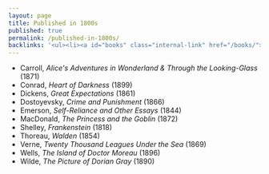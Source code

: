 ```yaml
---
layout: page
title: Published in 1800s
published: true
permalink: /published-in-1800s/
backlinks: '<ul><li><a id="books" class="internal-link" href="/books/">Books</a></li></ul>'
---
```


* Carroll, _Alice's Adventures in Wonderland & Through the Looking-Glass_ (1871) 
* Conrad, _Heart of Darkness_ (1899) 
* Dickens, _Great Expectations_ (1861) 
* Dostoyevsky, _Crime and Punishment_ (1866) 
* Emerson, _Self-Reliance and Other Essays_ (1844) 
* MacDonald, _The Princess and the Goblin_ (1872) 
* Shelley, _Frankenstein_ (1818) 
* Thoreau, _Walden_ (1854) 
* Verne, _Twenty Thousand Leagues Under the Sea_ (1869) 
* Wells, _The Island of Doctor Moreau_ (1896) 
* Wilde, _The Picture of Dorian Gray_ (1890) 
